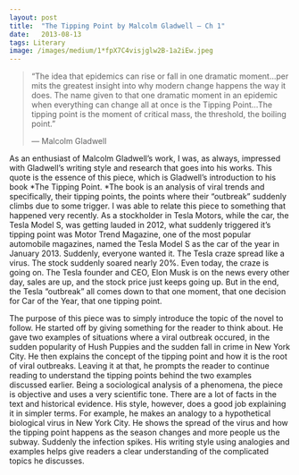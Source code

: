 ```yaml
---
layout:	post
title:	"The Tipping Point by Malcolm Gladwell — Ch 1"
date:	2013-08-13
tags: Literary
image: /images/medium/1*fpX7C4visjglw2B-1a2iEw.jpeg
---
```


> “The idea that epidemics can rise or fall in one dramatic moment…per mits the greatest insight into why modern change happens the way it does. The name given to that one dramatic moment in an epidemic when everything can change all at once is the Tipping Point…The tipping point is the moment of critical mass, the threshold, the boiling point.”
> 
> — Malcolm Gladwell

As an enthusiast of Malcolm Gladwell’s work, I was, as always, impressed with Gladwell’s writing style and research that goes into his works. This quote is the essence of this piece, which is Gladwell’s introduction to his book *The Tipping Point. *The book is an analysis of viral trends and specifically, their tipping points, the points where their “outbreak” suddenly climbs due to some trigger. I was able to relate this piece to something that happened very recently. As a stockholder in Tesla Motors, while the car, the Tesla Model S, was getting lauded in 2012, what suddenly triggered it’s tipping point was Motor Trend Magazine, one of the most popular automobile magazines, named the Tesla Model S as the car of the year in January 2013. Suddenly, everyone wanted it. The Tesla craze spread like a virus. The stock suddenly soared nearly 20%. Even today, the craze is going on. The Tesla founder and CEO, Elon Musk is on the news every other day, sales are up, and the stock price just keeps going up. But in the end, the Tesla “outbreak” all comes down to that one moment, that one decision for Car of the Year, that one tipping point.

The purpose of this piece was to simply introduce the topic of the novel to follow. He started off by giving something for the reader to think about. He gave two examples of situations where a viral outbreak occured, in the sudden popularity of Hush Puppies and the sudden fall in crime in New York City. He then explains the concept of the tipping point and how it is the root of viral outbreaks. Leaving it at that, he prompts the reader to continue reading to understand the tipping points behind the two examples discussed earlier. Being a sociological analysis of a phenomena, the piece is objective and uses a very scientific tone. There are a lot of facts in the text and historical evidence. His style, however, does a good job explaining it in simpler terms. For example, he makes an analogy to a hypothetical biological virus in New York City. He shows the spread of the virus and how the tipping point happens as the season changes and more people us the subway. Suddenly the infection spikes. His writing style using analogies and examples helps give readers a clear understanding of the complicated topics he discusses.

  